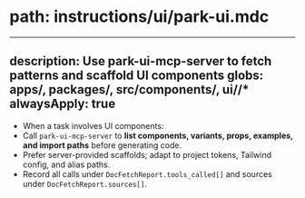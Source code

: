 # path: instructions/ui/park-ui.mdc


---
description: Use park-ui-mcp-server to fetch patterns and scaffold UI components
globs: apps/**, packages/**, src/components/**, ui/**/*
alwaysApply: true
---


- When a task involves UI components:
- Call `park-ui-mcp-server` to **list components, variants, props, examples, and import paths** before generating code.
- Prefer server-provided scaffolds; adapt to project tokens, Tailwind config, and alias paths.
- Record all calls under `DocFetchReport.tools_called[]` and sources under `DocFetchReport.sources[]`.
